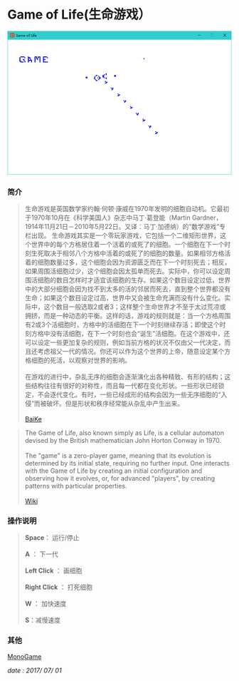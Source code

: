 # Game of Life(生命游戏）
![image](img.png)
### 简介
>生命游戏是英国数学家约翰·何顿·康威在1970年发明的细胞自动机。它最初于1970年10月在《科学美国人》杂志中马丁·葛登能（Martin Gardner，1914年11月21日－2010年5月22日。又译：马丁·加德纳）的“数学游戏”专栏出现。
生命游戏其实是一个零玩家游戏，它包括一个二维矩形世界，这个世界中的每个方格居住着一个活着的或死了的细胞。一个细胞在下一个时刻生死取决于相邻八个方格中活着的或死了的细胞的数量。如果相邻方格活着的细胞数量过多，这个细胞会因为资源匮乏而在下一个时刻死去；相反，如果周围活细胞过少，这个细胞会因太孤单而死去。实际中，你可以设定周围活细胞的数目怎样时才适宜该细胞的生存。如果这个数目设定过低，世界中的大部分细胞会因为找不到太多的活的邻居而死去，直到整个世界都没有生命；如果这个数目设定过高，世界中又会被生命充满而没有什么变化。实际中，这个数目一般选取2或者3；这样整个生命世界才不至于太过荒凉或拥挤，而是一种动态的平衡。这样的话，游戏的规则就是：当一个方格周围有2或3个活细胞时，方格中的活细胞在下一个时刻继续存活；即使这个时刻方格中没有活细胞，在下一个时刻也会“诞生”活细胞。在这个游戏中，还可以设定一些更加复杂的规则，例如当前方格的状况不仅由父一代决定，而且还考虑祖父一代的情况。你还可以作为这个世界的上帝，随意设定某个方格细胞的死活，以观察对世界的影响。  <br />  
> 在游戏的进行中，杂乱无序的细胞会逐渐演化出各种精致、有形的结构；这些结构往往有很好的对称性，而且每一代都在变化形状。一些形状已经锁定，不会逐代变化。有时，一些已经成形的结构会因为一些无序细胞的“入侵”而被破坏。但是形状和秩序经常能从杂乱中产生出来。  <br />  
> [BaiKe](http://baike.baidu.com/link?url=HxV3hZGDTfZGJYJE-Y3qjIk3KE4vliafDxo59Xbnp3-MxPZEpuWa5S7yxS4-dB3kiamo4Hhn4ZypP-VCHbWeypFCGuZj4_fbpgQ-Qcs4RYJKYnZbRPNlFnLm5uf-E3Lr)

>The Game of Life, also known simply as Life, is a cellular automaton devised by the British mathematician John Horton Conway in 1970.  <br />  
>The "game" is a zero-player game, meaning that its evolution is determined by its initial state, requiring no further input. One interacts with the Game of Life by creating an initial configuration and observing how it evolves, or, for advanced "players", by creating patterns with particular properties.  <br />  
> [Wiki](https://en.wikipedia.org/wiki/Conway%27s_Game_of_Life)

### 操作说明

> **Space**： 运行/停止  <br />  
> **A** ： 下一代  <br />  
> **Left Click** ： 画细胞  <br />  
> **Right Click** ： 打死细胞  <br />  
> **W** ： 加快速度  <br />  
> **S**：减慢速度  <br />  

### 其他
[MonoGame](http://www.monogame.net/)



*date : 2017/ 07/ 01*
